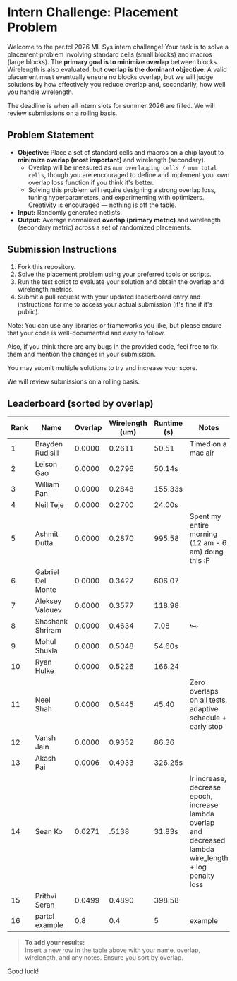 # Intern Challenge: Placement Problem

Welcome to the par.tcl 2026 ML Sys intern challenge! Your task is to solve a placement problem involving standard cells (small blocks) and macros (large blocks). The **primary goal is to minimize overlap** between blocks. Wirelength is also evaluated, but **overlap is the dominant objective**. A valid placement must eventually ensure no blocks overlap, but we will judge solutions by how effectively you reduce overlap and, secondarily, how well you handle wirelength.

The deadline is when all intern slots for summer 2026 are filled. We will review submissions on a rolling basis.

## Problem Statement

- **Objective:** Place a set of standard cells and macros on a chip layout to **minimize overlap (most important)** and wirelength (secondary).
  - Overlap will be measured as `num overlapping cells / num total cells`, though you are encouraged to define and implement your own overlap loss function if you think it's better.
  - Solving this problem will require designing a strong overlap loss, tuning hyperparameters, and experimenting with optimizers. Creativity is encouraged — nothing is off the table.
- **Input:** Randomly generated netlists.
- **Output:** Average normalized **overlap (primary metric)** and wirelength (secondary metric) across a set of randomized placements.

## Submission Instructions

1. Fork this repository.
2. Solve the placement problem using your preferred tools or scripts.
3. Run the test script to evaluate your solution and obtain the overlap and wirelength metrics.
4. Submit a pull request with your updated leaderboard entry and instructions for me to access your actual submission (it's fine if it's public).

Note: You can use any libraries or frameworks you like, but please ensure that your code is well-documented and easy to follow.

Also, if you think there are any bugs in the provided code, feel free to fix them and mention the changes in your submission.

You may submit multiple solutions to try and increase your score.

We will review submissions on a rolling basis.

## Leaderboard (sorted by overlap)

| Rank | Name              | Overlap | Wirelength (um) | Runtime (s) | Notes                                                                                                     |
| ---- | ----------------- | ------- | --------------- | ----------- | --------------------------------------------------------------------------------------------------------- |
| 1    | Brayden Rudisill  | 0.0000  | 0.2611          | 50.51       | Timed on a mac air                                                                                        |
| 2    | Leison Gao        | 0.0000  | 0.2796          | 50.14s      |                                                                                                           |
| 3    | William Pan       | 0.0000  | 0.2848          | 155.33s     |                                                                                                           |
| 4    | Neil Teje         | 0.0000  | 0.2700          | 24.00s      |                                                                                                           |
| 5    | Ashmit Dutta      | 0.0000  | 0.2870          | 995.58      | Spent my entire morning (12 am - 6 am) doing this :P                                                      |
| 6    | Gabriel Del Monte | 0.0000  | 0.3427          | 606.07      |                                                                                                           |
| 7    | Aleksey Valouev   | 0.0000  | 0.3577          | 118.98      |                                                                                                           |
| 8    | Shashank Shriram  | 0.0000  | 0.4634          | 7.08        | 🏎️                                                                                                       |
| 9    | Mohul Shukla      | 0.0000  | 0.5048          | 54.60s      |                                                                                                           |
| 10   | Ryan Hulke        | 0.0000  | 0.5226          | 166.24      |                                                                                                           |
| 11   | Neel Shah         | 0.0000  | 0.5445          | 45.40       | Zero overlaps on all tests, adaptive schedule + early stop                                                |
| 12   | Vansh Jain        | 0.0000  | 0.9352          | 86.36       |                                                                                                           |
| 13   | Akash Pai         | 0.0006  | 0.4933          | 326.25s     |                                                                                                           |
| 14   | Sean Ko           | 0.0271  | .5138           | 31.83s      | lr increase, decrease epoch, increase lambda overlap and decreased lambda wire_length + log penalty loss |
| 15   | Prithvi Seran     | 0.0499  | 0.4890          | 398.58      |                                                                                                           |
| 16   | partcl example    | 0.8     | 0.4             | 5           | example                                                                                                   |

> **To add your results:**  
> Insert a new row in the table above with your name, overlap, wirelength, and any notes. Ensure you sort by overlap.

Good luck!
